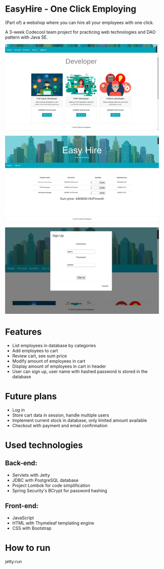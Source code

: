 # EasyHire - One Click Employing

(Part of) a webshop where you can hire all your employees with one click.

A 3-week Codecool team project for practicing web technologies and DAO pattern with Java SE.

![developer category](./screenshots/items.png "Listing of employees in the Developer category")

![cart](./screenshots/cart.png "Cart")

![sign up](./screenshots/signup.png "Sign up")

# Features
* List employees in database by categories
* Add employees to cart
* Review cart, see sum price
* Modify amount of employees in cart
* Display amount of employees in cart in header
* User can sign up, user name with hashed password is stored in the database

# Future plans
* Log in
* Store cart data in session, handle multiple users
* Implement current stock in database, only limited amount available
* Checkout with payment and email confirmation

# Used technologies

## Back-end:
* Servlets with Jetty
* JDBC with PostgreSQL database
* Project Lombok for code simplification
* Spring Security's BCrypt for password hashing

## Front-end:
* JavaScript
* HTML with Thymeleaf templating engine
* CSS with Bootstrap

# How to run

jetty:run
